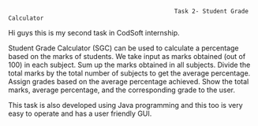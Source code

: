                                                    Task 2- Student Grade Calculator

Hi guys this is my second task in CodSoft internship. 

Student Grade Calculator (SGC) can be used to calculate a percentage based on the marks of students. We take input as marks obtained (out of 100) in each subject. Sum up the marks obtained in all subjects. Divide the total marks by the total number of subjects to get the average percentage.  Assign grades based on the average percentage achieved. Show the total marks, average percentage, and the corresponding grade to the user.

This task is also developed using Java programming and this too is very easy to operate and has a user friendly GUI. 
